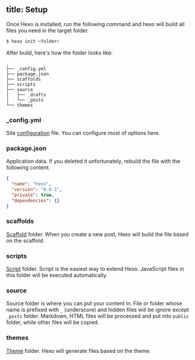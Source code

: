 title: Setup
---
Once Hexo is installed, run the following command and hexo will build all files you need in the target folder.

``` bash
$ hexo init <folder>
```

After build, here's how the folder looks like:

``` plain
.
├── _config.yml
├── package.json
├── scaffolds
├── scripts
├── source
|   ├── _drafts
|   └── _posts
└── themes
```

### _config.yml

Site [configuration](configuration.html) file. You can configure most of options here.

### package.json

Application data. If you deleted it unfortunately, rebuild the file with the following content.

``` json
{
  "name": "hexo",
  "version": "0.0.1",
  "private": true,
  "dependencies": {}
}
```

### scaffolds

[Scaffold](writing.html) folder. When you create a new post, Hexo will build the file based on the scaffold.

### scripts

[Script](plugins.html) folder. Script is the easiest way to extend Hexo. JavaScript files in this folder will be executed automatically.

### source

Source folder is where you can put your content in. File or folder whose name is prefixed with `_` (underscore) and hidden files will be ignore except `_posts` folder. Markdown, HTML files will be processed and put into `public` folder, while other files will be copied.

### themes

[Theme](themes.html) folder. Hexo will generate files based on the theme.
